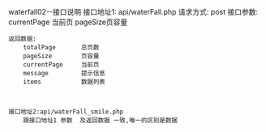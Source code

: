 waterfall02--接口说明
    接口地址1: api/waterFall.php
    请求方式: post
    接口参数: currentPage 当前页 pageSize页容量

    返回数据:
        totalPage       总页数
        pageSize        页容量
        currentPage     当前页
        message         提示信息
        items           数据列表


    
    接口地址2:api/waterFall_smile.php
        跟接口地址1 参数  及返回数据 一致,唯一的区别是数据
